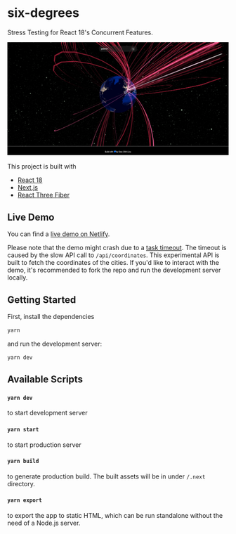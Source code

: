 # six-degrees

Stress Testing for React 18's Concurrent Features.

![Screenshot](./screenshot.png)

This project is built with

- [React 18](https://reactjs.org/blog/2022/03/29/react-v18.html)
- [Next.js](https://nextjs.org)
- [React Three Fiber](https://docs.pmnd.rs/react-three-fiber/getting-started/introduction)

## Live Demo

You can find a [live demo on Netlify](https://sweaty-concurrent-react.netlify.app).

Please note that the demo might crash due to a [task timeout](https://answers.netlify.com/t/error-502-errormessage-task-timed-out-after-10-01-seconds-nextjs/33332/7). The timeout is caused by the slow API call to `/api/coordinates`. This experimental API is built to fetch the coordinates of the cities. If you'd like to interact with the demo, it's recommended to fork the repo and run the development server locally.

## Getting Started

First, install the dependencies

```bash
yarn
```

and run the development server:

```bash
yarn dev
```

## Available Scripts

#### `yarn dev`

to start development server

#### `yarn start`

to start production server

#### `yarn build`

to generate production build. The built assets will be in under `/.next` directory.

#### `yarn export`

to export the app to static HTML, which can be run standalone without the need of a Node.js server.
